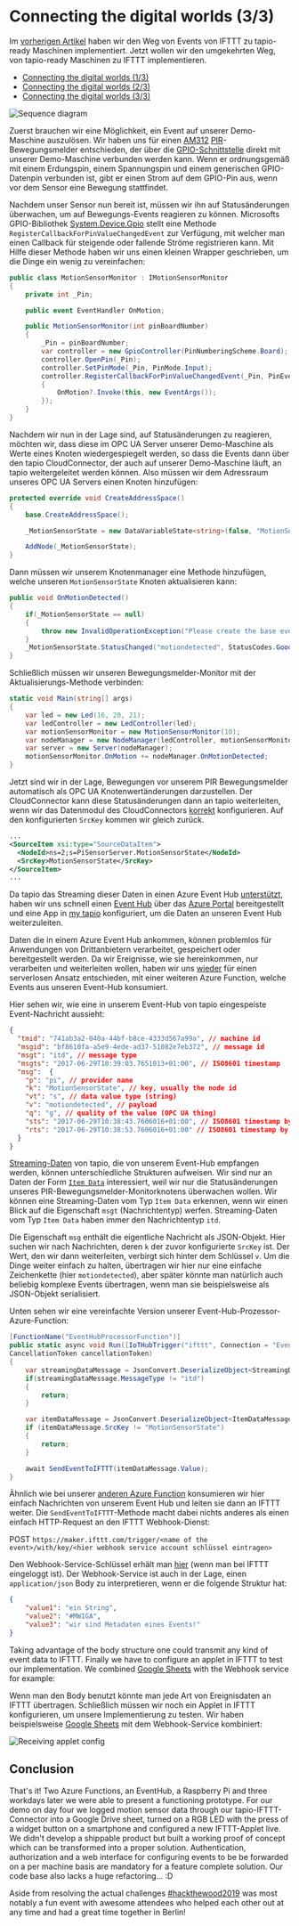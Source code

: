 # Connecting the digital worlds (3/3)   

Im [vorherigen Artikel][article_2] haben wir den Weg von Events von IFTTT zu tapio-ready Maschinen implementiert. Jetzt wollen wir den umgekehrten Weg, von tapio-ready Maschinen zu IFTTT implementieren.

* [Connecting the digital worlds (1/3)][article_1]
* [Connecting the digital worlds (2/3)][article_2]
* [Connecting the digital worlds (3/3)][article_3]

![Sequence diagram](assets/tapio-ifttt-sequence-from-machine.png)

Zuerst brauchen wir eine Möglichkeit, ein Event auf unserer Demo-Maschine auszulösen. Wir haben uns für einen [AM312](https://www.sunrom.com/p/micro-pir-motion-detection-sensor-am312) [PIR](https://en.wikipedia.org/wiki/Passive_infrared_sensor)-Bewegungsmelder entschieden, der über die [GPIO-Schnittstelle](https://www.raspberrypi.org/documentation/usage/gpio/) direkt mit unserer Demo-Maschine verbunden werden kann. Wenn er ordnungsgemäß mit einem Erdungspin, einem Spannungspin und einem generischen GPIO-Datenpin verbunden ist, gibt er einen Strom auf dem GPIO-Pin aus, wenn vor dem Sensor eine Bewegung stattfindet.

Nachdem unser Sensor nun bereit ist, müssen wir ihn auf Statusänderungen überwachen, um auf Bewegungs-Events reagieren zu können. Microsofts GPIO-Bibliothek [System.Device.Gpio](https://github.com/dotnet/iot) stellt eine Methode `RegisterCallbackForPinValueChangedEvent` zur Verfügung, mit welcher man einen Callback für steigende oder fallende Ströme registrieren kann. Mit Hilfe dieser Methode haben wir uns einen kleinen Wrapper geschrieben, um die Dinge ein wenig zu vereinfachen:

```csharp
public class MotionSensorMonitor : IMotionSensorMonitor
{
    private int _Pin;

    public event EventHandler OnMotion;

    public MotionSensorMonitor(int pinBoardNumber)
    {
        _Pin = pinBoardNumber;
        var controller = new GpioController(PinNumberingScheme.Board);
        controller.OpenPin(_Pin);
        controller.SetPinMode(_Pin, PinMode.Input);
        controller.RegisterCallbackForPinValueChangedEvent(_Pin, PinEventTypes.Rising, (sender, args) =>
        {
            OnMotion?.Invoke(this, new EventArgs());
        });
    }
}
```

Nachdem wir nun in der Lage sind, auf Statusänderungen zu reagieren, möchten wir, dass diese im OPC UA Server unserer Demo-Maschine als Werte eines Knoten wiedergespiegelt werden, so dass die Events dann über den tapio CloudConnector, der auch auf unserer Demo-Maschine läuft, an tapio weitergeleitet werden können. Also müssen wir dem Adressraum unseres OPC UA Servers einen Knoten hinzufügen:

```csharp
protected override void CreateAddressSpace()
{
    base.CreateAddressSpace();

    _MotionSensorState = new DataVariableState<string>(false, "MotionSensorState", RootFolder, SystemContextObject);

    AddNode(_MotionSensorState);
}
```

Dann müssen wir unserem Knotenmanager eine Methode hinzufügen, welche unseren `MotionSensorState` Knoten aktualisieren kann:

```csharp
public void OnMotionDetected()
{
    if(_MotionSensorState == null)
    {
        throw new InvalidOperationException("Please create the base event state first");
    }
    _MotionSensorState.StatusChanged("motiondetected", StatusCodes.Good);
}
```

Schließlich müssen wir unseren Bewegungsmelder-Monitor mit der Aktualisierungs-Methode verbinden:

```csharp
static void Main(string[] args)
{
    var led = new Led(16, 20, 21);
    var ledController = new LedController(led);
    var motionSensorMonitor = new MotionSensorMonitor(10);
    var nodeManager = new NodeManager(ledController, motionSensorMonitor);
    var server = new Server(nodeManager);
    motionSensorMonitor.OnMotion += nodeManager.OnMotionDetected;
}
```

Jetzt sind wir in der Lage, Bewegungen vor unserem PIR Bewegungsmelder automatisch als OPC UA Knotenwertänderungen darzustellen. Der CloudConnector kann diese Statusänderungen dann an tapio weiterleiten, wenn wir das Datenmodul des CloudConnectors [korrekt](https://developer.tapio.one/docs/CloudConnector/DataModule.html#sourcedataitem) konfigurieren. Auf den konfigurierten `SrcKey` kommen wir gleich zurück.

```xml
...
<SourceItem xsi:type="SourceDataItem">
  <NodeId>ns=2;s=PiSensorServer.MotionSensorState</NodeId>
  <SrcKey>MotionSensorState</SrcKey>
</SourceItem>
...
```

Da tapio das Streaming dieser Daten in einen Azure Event Hub [unterstützt](https://developer.tapio.one/docs/TapioDataCategories.html#streaming-data), haben wir uns schnell einen [Event Hub](https://azure.microsoft.com/en-in/services/event-hubs/) über das [Azure Portal](http://portal.azure.com/) bereitgestellt und eine App in [my tapio](https://my.tapio.one/) konfiguriert, um die Daten an unseren Event Hub weiterzuleiten.

Daten die in einem Azure Event Hub ankommen, können problemlos für Anwendungen von Drittanbietern verarbeitet, gespeichert oder bereitgestellt werden. Da wir  Ereignisse, wie sie hereinkommen, nur verarbeiten und weiterleiten wollen, haben wir uns [wieder][article_2] für einen serverlosen Ansatz entschieden, mit einer weiteren Azure Function, welche Events aus unseren Event-Hub konsumiert.

Hier sehen wir, wie eine in unserem Event-Hub von tapio eingespeiste Event-Nachricht aussieht:

```json
{
  "tmid": "741ab3a2-040a-44bf-b8ce-4333d567a99a", // machine id
  "msgid": "bf8610fa-a5e9-4ede-ad37-51082e7eb372", // message id
  "msgt": "itd", // message type
  "msgts": "2017-06-29T10:39:03.7651013+01:00", // ISO8601 timestamp 
  "msg":  {
    "p": "pi", // provider name
    "k": "MotionSensorState", // key, usually the node id
    "vt": "s", // data value type (string)
    "v": "motiondetected", // payload
    "q": "g", // quality of the value (OPC UA thing)
    "sts": "2017-06-29T10:38:43.7606016+01:00", // ISO8601 timestamp by OPC UA server
    "rts": "2017-06-29T10:38:53.7606016+01:00" // ISO8601 timestamp by CloudConnector
  }
}
```

[Streaming-Daten](https://developer.tapio.one/docs/TapioDataCategories.html#streaming-data) von tapio, die von unserem Event-Hub empfangen werden, können unterschiedliche Strukturen aufweisen. Wir sind nur an Daten der Form [`Item Data`](https://developer.tapio.one/docs/TapioDataCategories.html#item-data) interessiert, weil wir nur die Statusänderungen unseres PIR-Bewegungsmelder-Monitorknotens überwachen wollen. Wir können eine Streaming-Daten vom Typ `Item Data` erkennen, wenn wir einen Blick auf die Eigenschaft `msgt` (Nachrichtentyp) werfen. Streaming-Daten vom Typ `Item Data` haben immer den Nachrichtentyp `itd`.

Die Eigenschaft `msg` enthält die eigentliche Nachricht als JSON-Objekt. Hier suchen wir nach Nachrichten, deren `k` der zuvor konfigurierte `SrcKey` ist. Der Wert, den wir dann weiterleiten, verbirgt sich hinter dem Schlüssel `v`. Um die Dinge weiter einfach zu halten, übertragen wir hier nur eine einfache Zeichenkette (hier `motiondetected`), aber später könnte man natürlich auch beliebig komplexe Events übertragen, wenn man sie beispielsweise als JSON-Objekt serialisiert.

Unten sehen wir eine vereinfachte Version unserer Event-Hub-Prozessor-Azure-Function:

```csharp
[FunctionName("EventHubProcessorFunction")]
public static async void Run([IoTHubTrigger("ifttt", Connection = "EventHubConnection")]EventData message, Microsoft.Azure.WebJobs.ExecutionContext context,
CancellationToken cancellationToken)
{
    var streamingDataMessage = JsonConvert.DeserializeObject<StreamingDataMessage>(Encoding.UTF8.GetString(message.Body.Array));
    if(streamingDataMessage.MessageType != "itd")
    {
        return;
    }

    var itemDataMessage = JsonConvert.DeserializeObject<ItemDataMessage>(streamingDataMessage.Message);
    if (itemDataMessage.SrcKey != "MotionSensorState")
    {
        return;
    }

    await SendEventToIFTTT(itemDataMessage.Value);
}
```

Ähnlich wie bei unserer [anderen Azure Function][article_2] konsumieren wir hier einfach Nachrichten von unserem Event Hub und leiten sie dann an IFTTT weiter. Die `SendEventToIFTTT`-Methode macht dabei nichts anderes als einen einfach HTTP-Request an den IFTTT Webhook-Dienst:

POST `https://maker.ifttt.com/trigger/<name of the event>/with/key/<hier webhook service account schlüssel eintragen>`

Den Webhook-Service-Schlüssel erhält man [hier](https://ifttt.com/maker_webhooks) (wenn man bei IFTTT eingeloggt ist). Der Webhook-Service ist auch in der Lage, einen `application/json` Body zu interpretieren, wenn er die folgende Struktur hat:

```json
{
    "value1": "ein String",
    "value2": "#MWIGA",
    "value3": "wir sind Metadaten eines Events!"
}
```

Taking advantage of the body structure one could transmit any kind of event data to IFTTT. Finally we have to configure an applet in IFTTT to test our implementation. We combined [Google Sheets](https://ifttt.com/services/google_sheets) with the Webhook service for example:

Wenn man den Body benutzt könnte man jede Art von Ereignisdaten an IFTTT übertragen. Schließlich müssen wir noch ein Applet in IFTTT konfigurieren, um unsere Implementierung zu testen. Wir haben beispielsweise [Google Sheets](https://ifttt.com/services/google_sheets) mit dem Webhook-Service kombiniert:

![Receiving applet config](assets/receiving-applet-config.png)

## Conclusion

That's it! Two Azure Functions, an EventHub, a Raspberry Pi and three workdays later we were able to present a functioning prototype. For our demo on day four we logged motion sensor data through our tapio-IFTTT-Connector into a Google Drive sheet, turned on a RGB LED with the press of a widget button on a smartphone and configured a new IFTTT-Applet live. We didn't develop a shippable product but built a working proof of concept which can be transformed into a proper solution. Authentication, authorization and a web interface for configuring events to be be forwarded on a per machine basis are mandatory for a feature complete solution. Our code base also lacks a huge refactoring... :D

Aside from resolving the actual challenges [#hackthewood2019](https://www.tapio.one/en/blog/hack-the-wood-2019) was most notably a fun event with awesome attendees who helped each other out at any time and had a great time together in Berlin!

[article_1]: https://www.tapio.one/de/blog/connecting-the-digital-worlds-1-3
[article_2]: https://www.tapio.one/de/blog/connecting-the-digital-worlds-2-3
[article_3]: https://www.tapio.one/de/blog/connecting-the-digital-worlds-3-3
